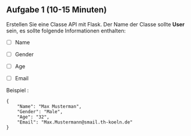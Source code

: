 ## Aufgabe 1  (10-15 Minuten)

Erstellen Sie eine Classe API mit Flask. Der Name der Classe sollte __User__ sein, es sollte folgende Informationen enthalten:

- [ ] Name
- [ ] Gender
- [ ] Age
- [ ] Email


Beispiel : 

```
{
    "Name": "Max Musterman",
    "Gender": "Male",
    "Age": "32",
    "Email": "Max.Mustermann@smail.th-koeln.de"
}   
```

